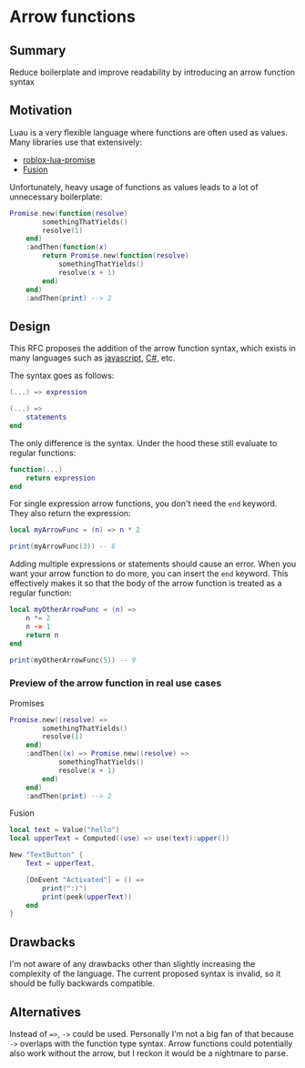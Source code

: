 # Arrow functions

## Summary
Reduce boilerplate and improve readability by introducing an arrow function syntax

## Motivation
Luau is a very flexible language where functions are often used as values. Many libraries use that extensively:
- [roblox-lua-promise](https://github.com/evaera/roblox-lua-promise)
- [Fusion](https://github.com/dphfox/Fusion)

Unfortunately, heavy usage of functions as values leads to a lot of unnecessary boilerplate:
```lua
Promise.new(function(resolve)
		somethingThatYields()
		resolve(1)
	end)
	:andThen(function(x)
		return Promise.new(function(resolve)
			somethingThatYields()
			resolve(x + 1)
		end)
	end)
	:andThen(print) --> 2
```

## Design
This RFC proposes the addition of the arrow function syntax, which exists in many languages such as [javascript](https://developer.mozilla.org/en-US/docs/Web/JavaScript/Reference/Functions/Arrow_functions), [C#](https://learn.microsoft.com/en-us/dotnet/csharp/language-reference/operators/lambda-operator), etc.

The syntax goes as follows:
```lua
(...) => expression

(...) =>
	statements
end
```

The only difference is the syntax. Under the hood these still evaluate to regular functions:
```lua
function(...)
	return expression
end
```

For single expression arrow functions, you don't need the `end` keyword. They also return the expression:

```lua
local myArrowFunc = (n) => n * 2

print(myArrowFunc(3)) -- 6
```

Adding multiple expressions or statements should cause an error. When you want your arrow function to do more, you can insert the `end` keyword. This effectively makes it so that the body of the arrow function is treated as a regular function:

```lua
local myOtherArrowFunc = (n) =>
	n *= 2
	n -= 1
	return n
end

print(myOtherArrowFunc(5)) -- 9
```

### Preview of the arrow function in real use cases
Promises
```lua
Promise.new((resolve) =>
		somethingThatYields()
		resolve(1)
	end)
	:andThen((x) => Promise.new((resolve) =>
			somethingThatYields()
			resolve(x + 1)
		end)
	end)
	:andThen(print) --> 2
```

Fusion
```lua
local text = Value("hello")
local upperText = Computed((use) => use(text):upper())

New "TextButton" {
	Text = upperText,

	[OnEvent "Activated"] = () =>
		print(":)")
		print(peek(upperText))
	end
}
```

## Drawbacks
I'm not aware of any drawbacks other than slightly increasing the complexity of the language. The current proposed syntax is invalid, so it should be fully backwards compatible.

## Alternatives
Instead of `=>`, `->` could be used. Personally I'm not a big fan of that because `->` overlaps with the function type syntax. Arrow functions could potentially also work without the arrow, but I reckon it would be a nightmare to parse.
